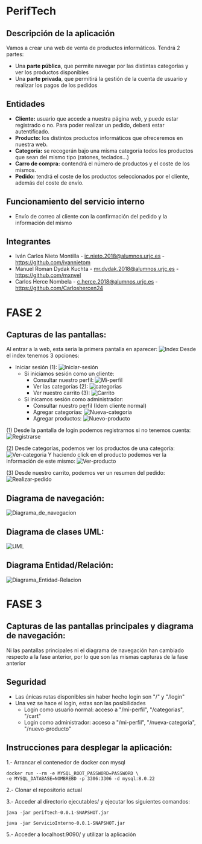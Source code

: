 # PerifTech

## Descripción de la aplicación
Vamos a crear una web de venta de productos informáticos. Tendrá 2 partes:
- Una **parte pública**, que permite navegar por las distintas categorías y ver los productos disponibles
- Una **parte privada**, que permitirá la gestión de la cuenta de usuario y realizar los pagos de los pedidos

## Entidades
- **Cliente:** usuario que accede a nuestra página web, y puede estar registrado o no. Para poder realizar un pedido, deberá estar autentificado.
- **Producto:**  los distintos productos informáticos que ofreceremos en nuestra web.
- **Categoría:**  se recogerán bajo una misma categoría todos los productos que sean del mismo tipo (ratones, teclados...)
- **Carro de compra:**  contendrá el número de productos y el coste de los mismos.
- **Pedido:**  tendrá el coste de los productos seleccionados por el cliente, además del coste de envío.

## Funcionamiento del servicio interno
- Envío de correo al cliente con la confirmación del pedido y la información del mismo


## Integrantes
- Iván Carlos Nieto Montilla - ic.nieto.2018@alumnos.urjc.es - https://github.com/ivannietom
- Manuel Roman Dydak Kuchta - mr.dydak.2018@alumnos.urjc.es - https://github.com/mxnvel
- Carlos Herce Nombela - c.herce.2018@alumnos.urjc.es - https://github.com/Carloshercen24

# FASE 2
## Capturas de las pantallas:
Al entrar a la web, esta sería la primera pantalla en aparecer:
![Index](https://user-images.githubusercontent.com/78872015/110705535-d4f9a300-81f6-11eb-8f66-839831112e4f.PNG)
Desde el index tenemos 3 opciones:
- Iniciar sesión (1):
![Iniciar-sesión](https://user-images.githubusercontent.com/78872015/110705706-0e321300-81f7-11eb-8ee6-44448262dcc8.PNG)
  - Si iniciamos sesión como un cliente:
    - Consultar nuestro perfil:
    ![Mi-perfil](https://user-images.githubusercontent.com/78872015/110706047-8bf61e80-81f7-11eb-832d-cbf1b538f82a.PNG)
    - Ver las categorías (2):
   ![categorias](https://user-images.githubusercontent.com/78872015/110706131-a92aed00-81f7-11eb-93e4-5c4481eab60c.PNG)
    - Ver nuestro carrito (3):
    ![Carrito](https://user-images.githubusercontent.com/78872015/110706181-c1027100-81f7-11eb-8448-fe08cf0c422a.PNG)
  - Si inicamos sesión como administrador:
    - Consultar nuestro perfil (Idem cliente normal)
    - Agregar categorías:
    ![Nueva-categoria](https://user-images.githubusercontent.com/78872015/110706356-032bb280-81f8-11eb-82da-f3faa65b45a3.PNG)
    - Agregar productos:
    ![Nuevo-producto](https://user-images.githubusercontent.com/78872015/110706381-0de64780-81f8-11eb-8324-ff91b08cd5ce.PNG)

(1) Desde la pantalla de login podemos registrarnos si no tenemos cuenta:
![Registrarse](https://user-images.githubusercontent.com/78872015/110707144-2acf4a80-81f9-11eb-8eb4-f5fadc1b90a8.PNG)

(2) Desde categorías, podemos ver los productos de una categoría:
![Ver-categoria](https://user-images.githubusercontent.com/78872015/110706649-7d5c3700-81f8-11eb-9995-d3003204d47e.PNG)
Y haciendo click en el producto podemos ver la información de este mismo:
![Ver-producto](https://user-images.githubusercontent.com/78872015/110706709-97961500-81f8-11eb-97d7-6cb10b1f65c0.PNG)

(3) Desde nuestro carrito, podemos ver un resumen del pedido:
![Realizar-pedido](https://user-images.githubusercontent.com/78872015/110706823-b98f9780-81f8-11eb-851c-550463a5319a.PNG)

## Diagrama de navegación:
![Diagrama_de_navegacion](https://user-images.githubusercontent.com/70818106/110705028-1473bf80-81f6-11eb-9bcb-6129c66a74d8.png)


## Diagrama de clases UML:
![UML](https://user-images.githubusercontent.com/70818106/110702629-138d5e80-81f3-11eb-8e01-aa0bf715b41d.png)

## Diagrama Entidad/Relación:
![Diagrama_Entidad-Relacion](https://user-images.githubusercontent.com/70818106/110702646-18eaa900-81f3-11eb-9963-20dd260f4bf3.png)

# FASE 3

## Capturas de las pantallas principales y diagrama de navegación:
Ni las pantallas principales ni el diagrama de navegación han cambiado respecto a la fase anterior, por lo que son las mismas capturas de la fase anterior

## Seguridad
- Las únicas rutas disponibles sin haber hecho login son "/" y "/login"
- Una vez se hace el login, estas son las posibilidades
	- Login como usuario normal: acceso a "/mi-perfil", "/categorias", "/cart"
	- Login como administrador: acceso a "/mi-perfil", "/nueva-categoria", "/nuevo-producto"
	
## Instrucciones para desplegar la aplicación:

1.- Arrancar el contenedor de docker con mysql 
 
	docker run --rm -e MYSQL_ROOT_PASSWORD=PASSWORD \
	-e MYSQL_DATABASE=NOMBREBD -p 3306:3306 -d mysql:8.0.22
 
2.- Clonar el repositorio actual
 
3.- Acceder al directorio ejecutables/ y ejecutar los siguientes comandos:
 
	java -jar periftech-0.0.1-SNAPSHOT.jar 
 
	java -jar ServicioInterno-0.0.1-SNAPSHOT.jar

5.- Acceder a localhost:9090/ y utilizar la aplicación
